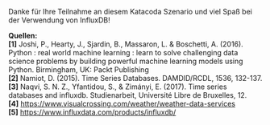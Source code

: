 Danke für Ihre Teilnahme an diesem Katacoda Szenario und viel Spaß bei der Verwendung von InfluxDB!

**Quellen:**  
**\[1\]** Joshi, P., Hearty, J., Sjardin, B., Massaron, L. & Boschetti, A. (2016). Python : real world machine learning : learn to solve challenging data science problems by building powerful machine learning models using Python. Birmingham, UK: Packt Publishing  
**\[2\]** Namiot, D. (2015). Time Series Databases. DAMDID/RCDL, 1536, 132-137.  
**\[3\]** Naqvi, S. N. Z., Yfantidou, S., & Zimányi, E. (2017). Time series databases and influxdb. Studienarbeit, Université Libre de Bruxelles, 12.  
**\[4\]** https://www.visualcrossing.com/weather/weather-data-services  
**\[5\]** https://www.influxdata.com/products/influxdb/